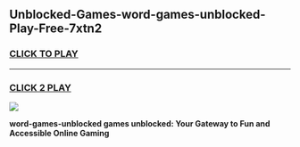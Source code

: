 
## Unblocked-Games-word-games-unblocked-Play-Free-7xtn2
<h3>
<a href="https://premium76.site?title=word-games-unblocked&ref=10A">CLICK TO PLAY</a></h3>
<hr>

<h3>
<a href="https://premium76.site?title=word-games-unblocked&ref=10A">CLICK 2 PLAY</a>
  
</h3>

<a href="https://premium76.site?title=word-games-unblocked&ref=10A"><img src="https://clearcache.store/games.png"></a>


**word-games-unblocked games unblocked: Your Gateway to Fun and Accessible Online Gaming**
